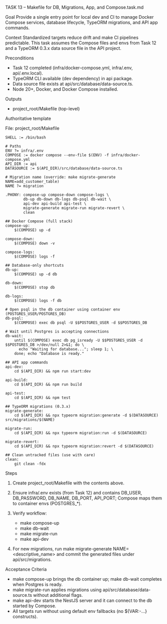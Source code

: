 TASK 13 – Makefile for DB, Migrations, App, and Compose.task.md

Goal
Provide a single entry point for local dev and CI to manage Docker Compose services, database lifecycle, TypeORM migrations, and API app commands.

Context
Standardized targets reduce drift and make CI pipelines predictable. This task assumes the Compose files and envs from Task 12 and a TypeORM 0.3.x data source file in the API project.

Preconditions

* Task 12 completed (infra/docker-compose.yml, infra/.env, api/.env.local).
* TypeORM CLI available (dev dependency) in api package.
* Data source file exists at api/src/database/data-source.ts.
* Node 20+, Docker, and Docker Compose installed.

Outputs

* project_root/Makefile (top-level)

Authoritative template

File: project_root/Makefile

```
SHELL := /bin/bash

# Paths
ENV ?= infra/.env
COMPOSE := docker compose --env-file $(ENV) -f infra/docker-compose.yml
API_DIR := api
DATASOURCE := $(API_DIR)/src/database/data-source.ts

# Migration name (override: make migrate-generate NAME=add_customer_table)
NAME ?= migration

.PHONY: compose-up compose-down compose-logs \
        db-up db-down db-logs db-psql db-wait \
        api-dev api-build api-test \
        migrate-generate migrate-run migrate-revert \
        clean

## Docker Compose (full stack)
compose-up:
	$(COMPOSE) up -d

compose-down:
	$(COMPOSE) down -v

compose-logs:
	$(COMPOSE) logs -f

## Database-only shortcuts
db-up:
	$(COMPOSE) up -d db

db-down:
	$(COMPOSE) stop db

db-logs:
	$(COMPOSE) logs -f db

# Open psql in the db container using container env (POSTGRES_USER/POSTGRES_DB)
db-psql:
	$(COMPOSE) exec db psql -U $$POSTGRES_USER -d $$POSTGRES_DB

# Wait until Postgres is accepting connections
db-wait:
	until $(COMPOSE) exec db pg_isready -U $$POSTGRES_USER -d $$POSTGRES_DB >/dev/null 2>&1; do \
	  echo "Waiting for database..."; sleep 1; \
	done; echo "Database is ready."

## API app commands
api-dev:
	cd $(API_DIR) && npm run start:dev

api-build:
	cd $(API_DIR) && npm run build

api-test:
	cd $(API_DIR) && npm test

## TypeORM migrations (0.3.x)
migrate-generate:
	cd $(API_DIR) && npx typeorm migration:generate -d $(DATASOURCE) src/migrations/$(NAME)

migrate-run:
	cd $(API_DIR) && npx typeorm migration:run -d $(DATASOURCE)

migrate-revert:
	cd $(API_DIR) && npx typeorm migration:revert -d $(DATASOURCE)

## Clean untracked files (use with care)
clean:
	git clean -fdx
```

Steps

1. Create project_root/Makefile with the contents above.
2. Ensure infra/.env exists (from Task 12) and contains DB_USER, DB_PASSWORD, DB_NAME, DB_PORT, API_PORT; Compose maps them to container envs (POSTGRES_*).
3. Verify workflow:

    * make compose-up
    * make db-wait
    * make migrate-run
    * make api-dev
4. For new migrations, run make migrate-generate NAME=<descriptive_name> and commit the generated files under api/src/migrations.

Acceptance Criteria

* make compose-up brings the db container up; make db-wait completes when Postgres is ready.
* make migrate-run applies migrations using api/src/database/data-source.ts without additional flags.
* make api-dev starts the NestJS server and it can connect to the db started by Compose.
* All targets run without using default env fallbacks (no ${VAR:-...} constructs).
